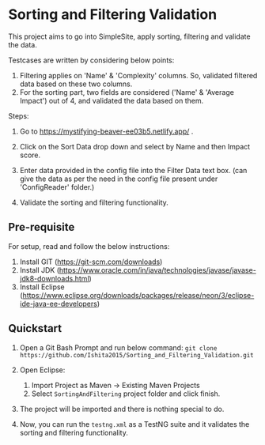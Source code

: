 # Sorting and Filtering Validation

This project aims to go into SimpleSite, apply sorting, filtering and validate the data.

Testcases are written by considering below points:

1. Filtering applies on 'Name' & 'Complexity' columns. So, validated filtered data based on these two columns.
2. For the sorting part, two fields are considered ('Name' & 'Average Impact') out of 4, and validated the data based on them.

Steps:

1. Go to https://mystifying-beaver-ee03b5.netlify.app/ .

2. Click on the Sort Data drop down and select by Name and then Impact score.

3. Enter data provided in the config file into the Filter Data text box. (can give the data as per the need in the config file present under 'ConfigReader' folder.)

4. Validate the sorting and filtering functionality.

## Pre-requisite

For setup, read and follow the below instructions:

1. Install GIT (https://git-scm.com/downloads)
2. Install JDK (https://www.oracle.com/in/java/technologies/javase/javase-jdk8-downloads.html)
3. Install Eclipse (https://www.eclipse.org/downloads/packages/release/neon/3/eclipse-ide-java-ee-developers)
	
## Quickstart

1. Open a Git Bash Prompt and run below command:
   `git clone https://github.com/Ishita2015/Sorting_and_Filtering_Validation.git`

2. Open Eclipse:
	1. Import Project as Maven -> Existing Maven Projects
	2. Select `SortingAndFiltering` project folder and click finish.

3. The project will be imported and there is nothing special to do.

4. Now, you can run the `testng.xml` as a TestNG suite and it validates the sorting and filtering functionality.
